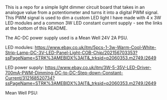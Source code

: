 This is a repo for a simple light dimmer circuit board that takes in an
analogue value from a potentiometer and turns it into a digital PWM signal. This
PWM signal is used to dim a custom LED light I have made with 4 x 3W LED modules
and a common 3W LED constant current supply - see the links at the bottom of
this README.

The AC-DC power supply used is a Mean Well 24V 2A PSU.

LED modules: https://www.ebay.co.uk/itm/5pcs-1-3w-Warm-Cool-White-Strip-Lamp-DC-3V-LED-Panel-Light-COB-Chip/202156703353?ssPageName=STRK%3AMEBIDX%3AIT&_trksid=p2060353.m2749.l2649

LED power supply: https://www.ebay.co.uk/itm/3W-5-35V-LED-Driver-700mA-PWM-Dimming-DC-to-DC-Step-down-Constant-Current/312168520734?ssPageName=STRK%3AMEBIDX%3AIT&_trksid=p2060353.m2749.l2649

Mean Well PSU: 
